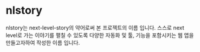 # nlstory

nlstory는 next-level-story의 약어로써 본 프로젝트의 이름 입니다.
스스로 next level로 가는 이야기를 펼칠 수 있도록 다양한 자동화 및 툴, 기능을 포함시키는 웹 앱을 만들고자하여 작성한 이름 입니다.